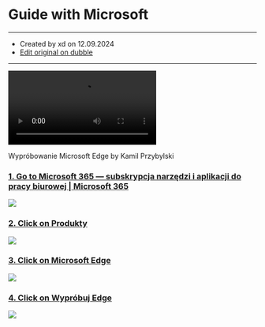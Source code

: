 Guide with Microsoft
====================

* * *

*   Created by xd on 12.09.2024
*   [Edit original on dubble](https://dubble.so/guides/guide-with-microsoft-ucae3pygcfdt1kl13rbg)

* * *

<video controls=""><source src="https://dubble.so/media/video/5c1f85a7-bd48-4d26-8494-955b0c214998" type="video/mp4"></video>

Wypróbowanie Microsoft Edge by Kamil Przybylski

### [1\. Go to Microsoft 365 — subskrypcja narzędzi i aplikacji do pracy biurowej | Microsoft 365](https://www.microsoft.com/pl-pl/microsoft-365?ms.url=office365com)

![](https://dubble-prod-01.s3.amazonaws.com/assets/10a79762-1ecd-4f20-8965-75cd5ac0fd5f.png?0)

### [2\. Click on Produkty](https://www.microsoft.com/pl-pl/microsoft-365?ms.url=office365com)

![](https://d3q7ie80jbiqey.cloudfront.net/media/image/zoom/0363870e-488d-4be2-b14c-318b646da648/2.5/23.739420572917/6.8205666316894?0)

### [3\. Click on Microsoft Edge](https://www.microsoft.com/pl-pl/microsoft-365?ms.url=office365com)

![](https://d3q7ie80jbiqey.cloudfront.net/media/image/zoom/c7f4c794-1005-43ef-a95a-7d29f81bb95d/2.5/74.57275390625/39.454354669465?0)

### [4\. Click on Wypróbuj Edge](https://www.microsoft.com/pl-pl/edge?form=MA13FJ)

![](https://d3q7ie80jbiqey.cloudfront.net/media/image/zoom/788ff8b7-f7ab-4346-b671-35be960b02af/2.5/49.557291666667/43.761476915005?0)
